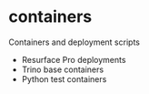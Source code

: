 # containers
Containers and deployment scripts

* Resurface Pro deployments
* Trino base containers
* Python test containers
